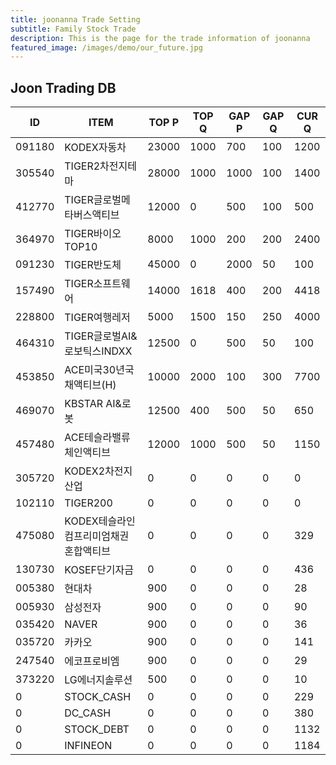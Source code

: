 ```yaml
---
title: joonanna Trade Setting
subtitle: Family Stock Trade
description: This is the page for the trade information of joonanna
featured_image: /images/demo/our_future.jpg
---
```


## Joon Trading DB

|ID|ITEM |TOP P|TOP Q|GAP P|GAP Q|CUR Q|
|--|-----|--|--|--|--|--|
|091180|KODEX자동차|23000|1000|700|100|1200|
|305540|TIGER2차전지테마|28000|1000|1000|100|1400|
|412770|TIGER글로벌메타버스액티브|12000|0|500|100|500| 
|364970|TIGER바이오TOP10|8000|1000|200|200|2400|
|091230|TIGER반도체|45000|0|2000|50|100|
|157490|TIGER소프트웨어|14000|1618|400|200|4418|
|228800|TIGER여행레저|5000|1500|150|250|4000|
|464310|TIGER글로벌AI&로보틱스INDXX|12500|0|500|50|100|
|453850|ACE미국30년국채액티브(H)|10000|2000|100|300|7700|
|469070|KBSTAR AI&로봇|12500|400|500|50|650|
|457480|ACE테슬라밸류체인액티브|12000|1000|500|50|1150|
|305720|KODEX2차전지산업|0|0|0|0|0|
|102110|TIGER200|0|0|0|0|0|
|475080|KODEX테슬라인컴프리미엄채권혼합액티브|0|0|0|0|329|
|130730|KOSEF단기자금|0|0|0|0|436|
|005380|현대차|900|0|0|0|28|
|005930|삼성전자|900|0|0|0|90|
|035420|NAVER|900|0|0|0|36|
|035720|카카오|900|0|0|0|141|
|247540|에코프로비엠|900|0|0|0|29|
|373220|LG에너지솔루션|500|0|0|0|10|
|0|STOCK_CASH|0|0|0|0|229|
|0|DC_CASH|0|0|0|0|380|
|0|STOCK_DEBT|0|0|0|0|1132|
|0|INFINEON|0|0|0|0|1184|
